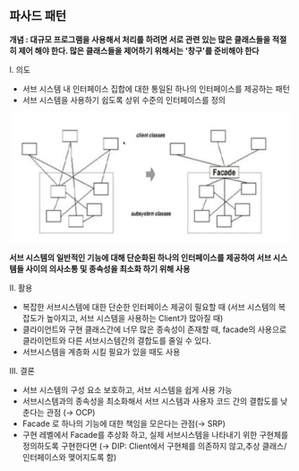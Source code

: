 파사드 패턴
---

**개념 : 대규모 프로그램을 사용해서 처리를 하려면 서로 관련 있는 많은 클래스들을 적절히 제어 해야 한다. 많은 클래스들을 제어하기 위해서는 '창구'를 준비해야 한다**

I. 의도
 * 서브 시스템 내 인터페이스 집합에 대한 통일된 하나의 인터페이스를 제공하는 패턴
 * 서브 시스템을 사용하기 쉽도록 상위 수준의 인터페이스를 정의

![Alt text](/img/facade_motive.png)

**서브 시스템의 일반적인 기능에 대해 단순화된 하나의 인터페이스를 제공하여 서브 시스템들 사이의 의사소통 및 종속성을 최소화 하기 위해 사용**


II. 활용

* 복잡한 서브시스템에 대한 단순한 인터페이스 제공이 필요할 때 (서브 시스템의 복잡도가 높아지고, 서브 시스템을 사용하는 Client가 많아질 때)
* 클라이언트와 구현 클래스간에 너무 많은 종속성이 존재할 때, facade의 사용으로 클라이언트와 다른 서브시스템간의 결합도를 줄일 수 있다.
* 서브시스템을 계층화 시킬 필요가 있을 때도 사용 

III. 결론
* 서브 시스템의 구성 요소 보호하고, 서브 시스템을 쉽게 사용 가능
* 서브시스템과의 종속성을 최소화해서 서브 시스템과 사용자 코드 간의 결합도를 낮춘다는 관점 (→ OCP)
* Facade 로 하나의 기능에 대한 책임을 모은다는 관점(→ SRP)
* 구현 레벨에서 Facade를 추상화 하고, 실제 서브시스템을 나타내기 위한 구현체를 정의하도록 구현한다면 (→ DIP: Client에서 구현체를 의존하지 않고,추상 클래스/인터페이스와 맺어지도록 함)




